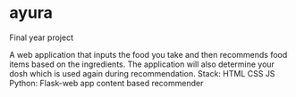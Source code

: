 # ayura
Final year project

A web application that inputs the food you take and then recommends food items based on the ingredients. The application will also determine your dosh which is used again during recommendation.
Stack:
HTML
CSS
JS
Python:
Flask-web app
content based recommender
